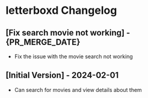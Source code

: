 # letterboxd Changelog

## [Fix search movie not working] - {PR_MERGE_DATE}

- Fix the issue with the movie search not working

## [Initial Version] - 2024-02-01

- Can search for movies and view details about them
